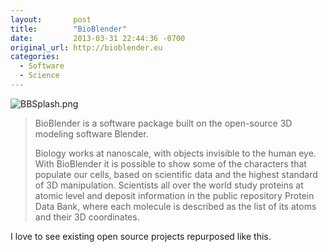 ```yaml
---
layout:       post
title:        "BioBlender"
date:         2013-03-31 22:44:36 -0700
original_url: http://bioblender.eu
categories:
  - Software
  - Science
---
```


  ![BBSplash.png](/attachments/7202a809872ea3b997defdcd19055442/image.png) 

 > BioBlender is a software package built on the open-source 3D modeling software Blender.
 > 
 > Biology works at nanoscale, with objects invisible to the human eye. With BioBlender it is possible to show some of the characters that populate our cells, based on scientific data and the highest standard of 3D manipulation. Scientists all over the world study proteins at atomic level and deposit information in the public repository Protein Data Bank, where each molecule is described as the list of its atoms and their 3D coordinates.

 I love to see existing open source projects repurposed like this. 
